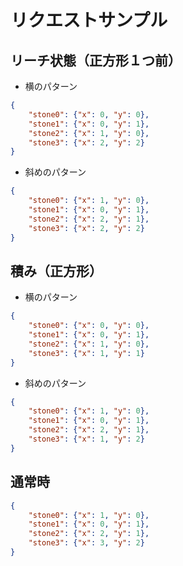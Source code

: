 # リクエストサンプル

## リーチ状態（正方形１つ前）
- 横のパターン
```json
{
    "stone0": {"x": 0, "y": 0},
    "stone1": {"x": 0, "y": 1},
    "stone2": {"x": 1, "y": 0},
    "stone3": {"x": 2, "y": 2}
}
```
- 斜めのパターン
```json
{
    "stone0": {"x": 1, "y": 0},
    "stone1": {"x": 0, "y": 1},
    "stone2": {"x": 2, "y": 1},
    "stone3": {"x": 2, "y": 2}
}
```

## 積み（正方形）
- 横のパターン
```json
{
    "stone0": {"x": 0, "y": 0},
    "stone1": {"x": 0, "y": 1},
    "stone2": {"x": 1, "y": 0},
    "stone3": {"x": 1, "y": 1}
}
```
- 斜めのパターン
```json
{
    "stone0": {"x": 1, "y": 0},
    "stone1": {"x": 0, "y": 1},
    "stone2": {"x": 2, "y": 1},
    "stone3": {"x": 1, "y": 2}
}
```
## 通常時
```json
{
    "stone0": {"x": 1, "y": 0},
    "stone1": {"x": 0, "y": 1},
    "stone2": {"x": 2, "y": 1},
    "stone3": {"x": 3, "y": 2}
}
```